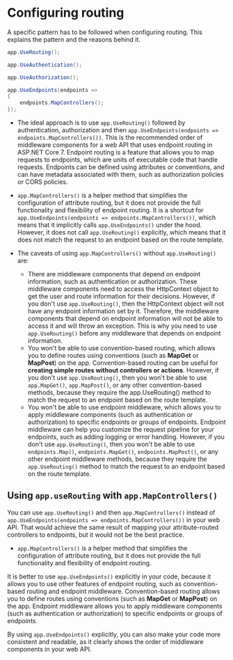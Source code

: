 # Configuring routing 

A specific pattern has to be followed when configuring routing. This explains the pattern and the reasons behind it.

```csharp
app.UseRouting();

app.UseAuthentication();

app.UseAuthorization();

app.UseEndpoints(endpoints =>
{
    endpoints.MapControllers();
});
```

- The ideal approach is to use `app.UseRouting()` followed by authentication, authorization and then `app.UseEndpoints(endpoints => endpoints.MapControllers())`. This is the recommended order of middleware components for a web API that uses endpoint routing in ASP.NET Core 7. Endpoint routing is a feature that allows you to map requests to endpoints, which are units of executable code that handle requests. Endpoints can be defined using attributes or conventions, and can have metadata associated with them, such as authorization policies or CORS policies.


- `app.MapControllers()` is a helper method that simplifies the configuration of attribute routing, but it does not provide the full functionality and flexibility of endpoint routing. It is a shortcut for `app.UseEndpoints(endpoints => endpoints.MapControllers())`, which means that it implicitly calls `app.UseEndpoints()` under the hood. However, it does not call `app.UseRouting()` explicitly, which means that it does not match the request to an endpoint based on the route template.
  
- The caveats of using `app.MapControllers()` without `app.UseRouting()` are:

  - There are middleware components that depend on endpoint information, such as authentication or authorization. These middleware components need to access the HttpContext object to get the user and route information for their decisions. However, if you don't use `app.UseRouting()`, then the HttpContext object will not have any endpoint information set by it. Therefore, the middleware components that depend on endpoint information will not be able to access it and will throw an exception. This is why you need to use `app.UseRouting()` before any middleware that depends on endpoint information.
  - You won't be able to use convention-based routing, which allows you to define routes using conventions (such as **MapGet** or **MapPost**) on the app. Convention-based routing can be useful for **creating simple routes without controllers or actions**. However, if you don't use `app.UseRouting()`, then you won't be able to use `app.MapGet()`, `app.MapPost()`, or any other convention-based methods, because they require the app.UseRouting() method to match the request to an endpoint based on the route template.
  - You won't be able to use endpoint middleware, which allows you to apply middleware components (such as authentication or authorization) to specific endpoints or groups of endpoints. Endpoint middleware can help you customize the request pipeline for your endpoints, such as adding logging or error handling. However, if you don't use `app.UseRouting()`, then you won't be able to use `endpoints.Map()`, `endpoints.MapGet()`, `endpoints.MapPost()`, or any other endpoint middleware methods, because they require the `app.UseRouting()` method to match the request to an endpoint based on the route template.


## Using `app.useRouting` with `app.MapControllers()`

You can use `app.UseRouting()` and then `app.MapControllers()` instead of `app.UseEndpoints(endpoints => endpoints.MapControllers())` in your web API. That would achieve the same result of mapping your attribute-routed controllers to endpoints, but it would not be the best practice.

-  `app.MapControllers()` is a helper method that simplifies the configuration of attribute routing, but it does not provide the full functionality and flexibility of endpoint routing. 


It is better to use `app.UseEndpoints()` explicitly in your code, because it allows you to use other features of endpoint routing, such as convention-based routing and endpoint middleware. Convention-based routing allows you to define routes using conventions (such as **MapGet** or **MapPost**) on the app. Endpoint middleware allows you to apply middleware components (such as authentication or authorization) to specific endpoints or groups of endpoints.

By using `app.UseEndpoints()` explicitly, you can also make your code more consistent and readable, as it clearly shows the order of middleware components in your web API. 